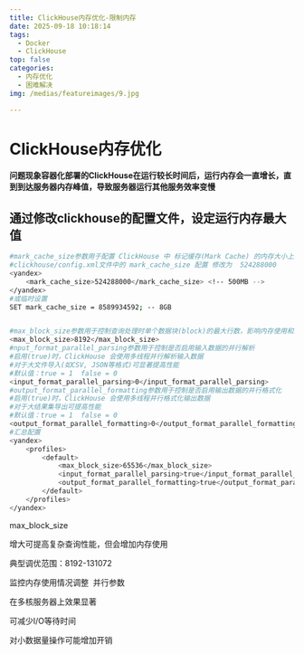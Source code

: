 ```yaml
---
title: ClickHouse内存优化-限制内存
date: 2025-09-18 10:18:14
tags: 
  - Docker
  - ClickHouse
top: false
categories: 
  - 内存优化
  - 困难解决
img: /medias/featureimages/9.jpg

---
```


# ClickHouse内存优化
**问题现象容器化部署的ClickHouse在运行较长时间后，运行内存会一直增长，直到到达服务器内存峰值，导致服务器运行其他服务效率变慢**
## 通过修改clickhouse的配置文件，设定运行内存最大值
``` bash
#mark_cache_size参数用于配置 ClickHouse 中 ​​标记缓存(Mark Cache)​​ 的内存大小上限，这是 MergeTree 引擎家族（包括 ReplicatedMergeTree 等）的关键性能优化机制。（单位：字节）
#clickhouse/config.xml文件中的 mark_cache_size 配置 修改为  524288000
<yandex>
    <mark_cache_size>524288000</mark_cache_size> <!-- 500MB -->
</yandex>
#或临时设置
SET mark_cache_size = 8589934592; -- 8GB


#max_block_size参数用于控制查询处理时单个数据块(block)的最大行数，影响内存使用和查询处理效率，较大的值可以提高吞吐量，但会增加内存消耗，较小的值可以减少内存使用，但可能降低性能，默认值：65536
<max_block_size>8192</max_block_size>
#nput_format_parallel_parsing参数用于控制是否启用输入数据的并行解析
#启用(true)时，ClickHouse 会使用多线程并行解析输入数据
#对于大文件导入(如CSV, JSON等格式)可显著提高性能
#默认值：true = 1  false = 0
<input_format_parallel_parsing>0</input_format_parallel_parsing>
#output_format_parallel_formatting参数用于控制是否启用输出数据的并行格式化
#启用(true)时，ClickHouse 会使用多线程并行格式化输出数据
#对于大结果集导出可提高性能
#默认值：true = 1  false = 0
<output_format_parallel_formatting>0</output_format_parallel_formatting>
#汇总配置
<yandex>
    <profiles>
        <default>
            <max_block_size>65536</max_block_size>
            <input_format_parallel_parsing>true</input_format_parallel_parsing>
            <output_format_parallel_formatting>true</output_format_parallel_formatting>
        </default>
    </profiles>
</yandex>


```
​​max_block_size​​

增大可提高复杂查询性能，但会增加内存使用

典型调优范围：8192-131072

监控内存使用情况调整
​
​并行参数​​

在多核服务器上效果显著

可减少I/O等待时间

对小数据量操作可能增加开销